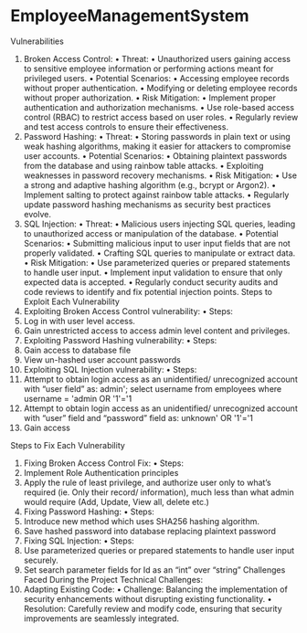 # EmployeeManagementSystem

Vulnerabilities
1. Broken Access Control:
•	Threat:
•	Unauthorized users gaining access to sensitive employee information or performing actions meant for privileged users.
•	Potential Scenarios:
•	Accessing employee records without proper authentication.
•	Modifying or deleting employee records without proper authorization.
•	Risk Mitigation:
•	Implement proper authentication and authorization mechanisms.
•	Use role-based access control (RBAC) to restrict access based on user roles.
•	Regularly review and test access controls to ensure their effectiveness.
2. Password Hashing:
•	Threat:
•	Storing passwords in plain text or using weak hashing algorithms, making it easier for attackers to compromise user accounts.
•	Potential Scenarios:
•	Obtaining plaintext passwords from the database and using rainbow table attacks.
•	Exploiting weaknesses in password recovery mechanisms.
•	Risk Mitigation:
•	Use a strong and adaptive hashing algorithm (e.g., bcrypt or Argon2).
•	Implement salting to protect against rainbow table attacks.
•	Regularly update password hashing mechanisms as security best practices evolve.
3. SQL Injection:
•	Threat:
•	Malicious users injecting SQL queries, leading to unauthorized access or manipulation of the database.
•	Potential Scenarios:
•	Submitting malicious input to user input fields that are not properly validated.
•	Crafting SQL queries to manipulate or extract data.
•	Risk Mitigation:
•	Use parameterized queries or prepared statements to handle user input.
•	Implement input validation to ensure that only expected data is accepted.
•	Regularly conduct security audits and code reviews to identify and fix potential injection points.
Steps to Exploit Each Vulnerability
1. Exploiting Broken Access Control vulnerability:
•	Steps:
1.	Log in with user level access.
2.	Gain unrestricted access to access admin level content and privileges.
2. Exploiting Password Hashing vulnerability:
•	Steps:
1.	Gain access to database file
2.	View un-hashed user account passwords
3. Exploiting SQL Injection vulnerability:
•	Steps:
1.	Attempt to obtain login access as an unidentified/ unrecognized account with “user field” as: admin'; select username from employees where username = 'admin OR '1'='1 
2.	Attempt to obtain login access as an unidentified/ unrecognized account with “user” field and “password” field as: unknown' OR '1'='1
3.	Gain access



Steps to Fix Each Vulnerability
1. Fixing Broken Access Control Fix:
•	Steps:
1.	Implement Role Authentication principles
2.	Apply the rule of least privilege, and authorize user only to what’s required (ie. Only their record/ information), much less than what admin would require (Add, Update, View all, delete etc.)
2. Fixing Password Hashing:
•	Steps:
1.	Introduce new method which uses SHA256 hashing algorithm.
2.	Save hashed password into database replacing plaintext password
3. Fixing SQL Injection:
•	Steps:
1.	Use parameterized queries or prepared statements to handle user input securely.
2.	Set search parameter fields for Id as an “int” over “string”
Challenges Faced During the Project
Technical Challenges:
1.	Adapting Existing Code:
•	Challenge: Balancing the implementation of security enhancements without disrupting existing functionality.
•	Resolution: Carefully review and modify code, ensuring that security improvements are seamlessly integrated.
